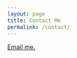 ```yaml
---
layout: page
title: Contact Me
permalink: /contact/
---
```

[Email me.](mailto:johnallenvalentine@gmail.com)
